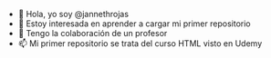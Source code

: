 - 👋 Hola, yo soy @jannethrojas
- 👀 Estoy interesada en aprender a cargar mi primer repositorio 
- 💞️ Tengo la colaboración de un profesor
- 📫 Mi primer repositorio se trata del curso HTML visto en Udemy
